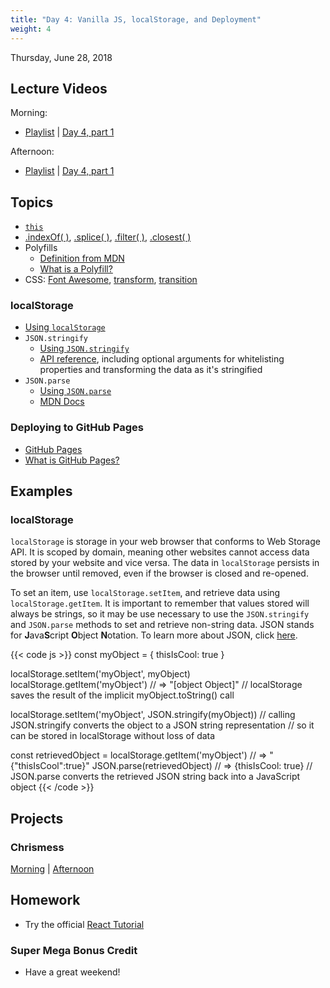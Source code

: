 ```yaml
---
title: "Day 4: Vanilla JS, localStorage, and Deployment"
weight: 4
---
```


<date>Thursday, June 28, 2018</date>

## Lecture Videos

Morning:

* [Playlist](https://www.youtube.com/playlist?list=PLuT2TqJuwaY8afDn9R0pVYZd9HzhsaP5V) | [Day 4, part 1](https://www.youtube.com/watch?v=UwG60JJOnXU&list=PLuT2TqJuwaY8afDn9R0pVYZd9HzhsaP5V&index=37)

Afternoon:

* [Playlist](https://www.youtube.com/watch?v=czNa5ix1vFs&list=PLuT2TqJuwaY-b1gN7b0NmF3GQ9_KHCxYG) | [Day 4, part 1](https://www.youtube.com/watch?v=xzZf4sgpDgY&list=PLuT2TqJuwaY-b1gN7b0NmF3GQ9_KHCxYG&index=37)

## Topics
* [`this`](https://medium.com/tech-tajawal/javascript-this-4-rules-7354abdb274c)
* [.indexOf( )](https://developer.mozilla.org/en-US/docs/Web/JavaScript/Reference/Global_Objects/Array/indexOf), [.splice( )](https://developer.mozilla.org/en-US/docs/Web/JavaScript/Reference/Global_Objects/Array/splice), [.filter( )](https://developer.mozilla.org/en-US/docs/Web/JavaScript/Reference/Global_Objects/Array/filter), [.closest( )](https://developer.mozilla.org/en-US/docs/Web/API/Element/closest)
* Polyfills
  * [Definition from MDN](https://developer.mozilla.org/en-US/docs/Glossary/Polyfill)
  * [What is a Polyfill?](https://remysharp.com/2010/10/08/what-is-a-polyfill)
* CSS: [Font Awesome](https://fontawesome.com/), [transform](https://css-tricks.com/almanac/properties/t/transform/), [transition](https://css-tricks.com/almanac/properties/t/transition/)

### localStorage
* [Using `localStorage`](https://www.smashingmagazine.com/2010/10/local-storage-and-how-to-use-it/)
* `JSON.stringify`
  * [Using `JSON.stringify`](http://www.dyn-web.com/tutorials/php-js/json/stringify.php)
  * [API reference](https://developer.mozilla.org/en-US/docs/Web/JavaScript/Reference/Global_Objects/JSON/stringify), including optional arguments for whitelisting properties and transforming the data as it's stringified
* `JSON.parse`
  * [Using `JSON.parse`](http://www.dyn-web.com/tutorials/php-js/json/parse.php)
  * [MDN Docs](https://developer.mozilla.org/en-US/docs/Web/JavaScript/Reference/Global_Objects/JSON/parse)

### Deploying to GitHub Pages
* [GitHub Pages](https://pages.github.com/)
* [What is GitHub Pages?](https://help.github.com/articles/what-is-github-pages/)

## Examples

### localStorage

`localStorage` is storage in your web browser that conforms to Web Storage API. It is scoped by domain, meaning other websites cannot access data stored by your website and vice versa. The data in `localStorage` persists in the browser until removed, even if the browser is closed and re-opened.

To set an item, use `localStorage.setItem`, and retrieve data using `localStorage.getItem`. It is important to remember that values stored will always be strings, so it may be use necessary to use the `JSON.stringify` and `JSON.parse` methods to set and retrieve non-string data.  JSON stands for **J**ava**S**cript **O**bject **N**otation.  To learn more about JSON, click [here](https://www.w3schools.com/js/js_json_intro.asp).

{{< code js >}}
const myObject = {
  thisIsCool: true
}

localStorage.setItem('myObject', myObject)
localStorage.getItem('myObject') // => "[object Object]"
// localStorage saves the result of the implicit myObject.toString() call

localStorage.setItem('myObject', JSON.stringify(myObject))
// calling JSON.stringify converts the object to a JSON string representation
// so it can be stored in localStorage without loss of data

const retrievedObject = localStorage.getItem('myObject') // => "{"thisIsCool":true}"
JSON.parse(retrievedObject) // => {thisIsCool: true}
// JSON.parse converts the retrieved JSON string back into a JavaScript object
{{< /code >}}

## Projects

### Chrismess
[Morning](https://github.com/xtbc18s3/chrismess) | [Afternoon](https://github.com/xtbc18s3/chrismess/tree/afternoon)

## Homework

* Try the official [React Tutorial](https://reactjs.org/tutorial/tutorial.html)

### Super Mega Bonus Credit

* Have a great weekend!
